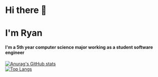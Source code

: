 # Hi there 👋
# I'm Ryan
#### I'm a 5th year computer science major working as a student software engineer
[![Anurag's GitHub stats](https://github-readme-stats.vercel.app/api?username=ryan-neubs&count_private=true&show_icons=true&theme=synthwave)](https://github.com/anuraghazra/github-readme-stats)
<br>
[![Top Langs](https://github-readme-stats.vercel.app/api/top-langs/?username=ryan-neubs&theme=synthwave)](https://github.com/anuraghazra/github-readme-stats)


